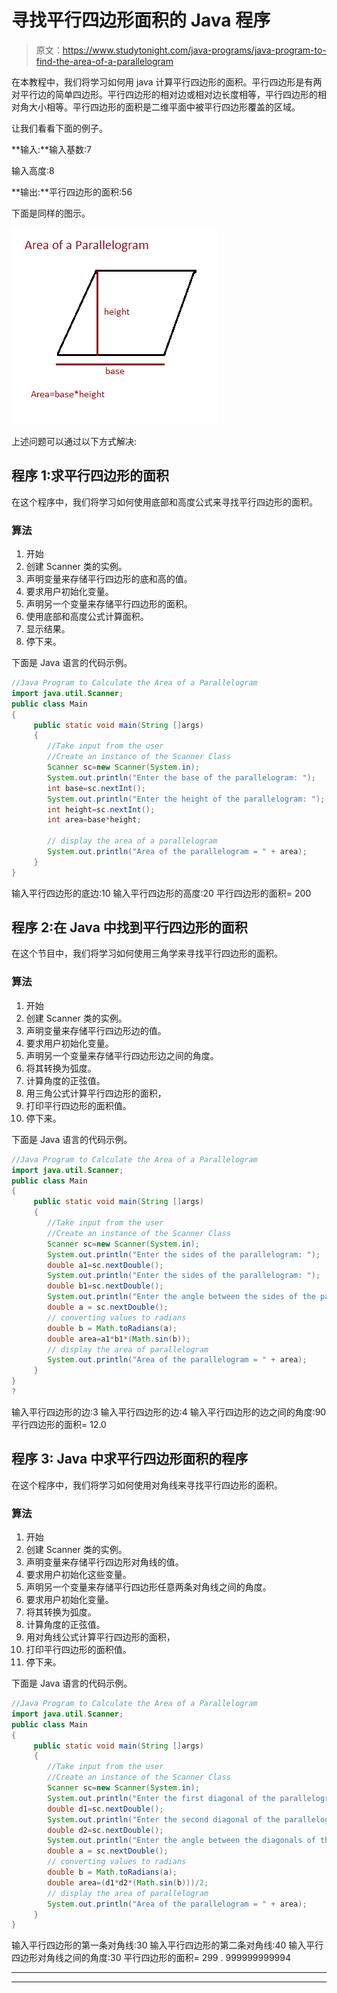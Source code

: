 # 寻找平行四边形面积的 Java 程序

> 原文：<https://www.studytonight.com/java-programs/java-program-to-find-the-area-of-a-parallelogram>

在本教程中，我们将学习如何用 java 计算平行四边形的面积。平行四边形是有两对平行边的简单四边形。平行四边形的相对边或相对边长度相等，平行四边形的相对角大小相等。平行四边形的面积是二维平面中被平行四边形覆盖的区域。

让我们看看下面的例子。

**输入:**输入基数:7

输入高度:8

**输出:**平行四边形的面积:56

下面是同样的图示。

![](img/fe9fc9b61110713958a2d25a2ec3f2d8.png)

上述问题可以通过以下方式解决:

## 程序 1:求平行四边形的面积

在这个程序中，我们将学习如何使用底部和高度公式来寻找平行四边形的面积。

### 算法

1.  开始
2.  创建 Scanner 类的实例。
3.  声明变量来存储平行四边形的底和高的值。
4.  要求用户初始化变量。
5.  声明另一个变量来存储平行四边形的面积。
6.  使用底部和高度公式计算面积。
7.  显示结果。
8.  停下来。

下面是 Java 语言的代码示例。

```java
//Java Program to Calculate the Area of a Parallelogram
import java.util.Scanner;
public class Main
{
     public static void main(String []args)
     {
        //Take input from the user 
        //Create an instance of the Scanner Class
        Scanner sc=new Scanner(System.in);
        System.out.println("Enter the base of the parallelogram: ");
        int base=sc.nextInt();
        System.out.println("Enter the height of the parallelogram: ");
        int height=sc.nextInt();
        int area=base*height;

        // display the area of a parallelogram
        System.out.println("Area of the parallelogram = " + area);
     }
}
```

输入平行四边形的底边:10
输入平行四边形的高度:20
平行四边形的面积= 200

## 程序 2:在 Java 中找到平行四边形的面积

在这个节目中，我们将学习如何使用三角学来寻找平行四边形的面积。

### 算法

1.  开始
2.  创建 Scanner 类的实例。
3.  声明变量来存储平行四边形边的值。
4.  要求用户初始化变量。
5.  声明另一个变量来存储平行四边形边之间的角度。
6.  将其转换为弧度。
7.  计算角度的正弦值。
8.  用三角公式计算平行四边形的面积，
9.  打印平行四边形的面积值。
10.  停下来。

下面是 Java 语言的代码示例。

```java
//Java Program to Calculate the Area of a Parallelogram
import java.util.Scanner;
public class Main
{
     public static void main(String []args)
     {
        //Take input from the user 
        //Create an instance of the Scanner Class
        Scanner sc=new Scanner(System.in);
        System.out.println("Enter the sides of the parallelogram: ");
        double a1=sc.nextDouble();
        System.out.println("Enter the sides of the parallelogram: ");
        double b1=sc.nextDouble();
        System.out.println("Enter the angle between the sides of the parallelogram: ");
        double a = sc.nextDouble();
        // converting values to radians
        double b = Math.toRadians(a);
        double area=a1*b1*(Math.sin(b));
        // display the area of parallelogram
        System.out.println("Area of the parallelogram = " + area);
     }
}
?
```

输入平行四边形的边:3
输入平行四边形的边:4
输入平行四边形的边之间的角度:90
平行四边形的面积= 12.0

## 程序 3: Java 中求平行四边形面积的程序

在这个程序中，我们将学习如何使用对角线来寻找平行四边形的面积。

### 算法

1.  开始
2.  创建 Scanner 类的实例。
3.  声明变量来存储平行四边形对角线的值。
4.  要求用户初始化这些变量。
5.  声明另一个变量来存储平行四边形任意两条对角线之间的角度。
6.  要求用户初始化变量。
7.  将其转换为弧度。
8.  计算角度的正弦值。
9.  用对角线公式计算平行四边形的面积，
10.  打印平行四边形的面积值。
11.  停下来。

下面是 Java 语言的代码示例。

```java
//Java Program to Calculate the Area of a Parallelogram
import java.util.Scanner;
public class Main
{
     public static void main(String []args)
     {
        //Take input from the user 
        //Create an instance of the Scanner Class
        Scanner sc=new Scanner(System.in);
        System.out.println("Enter the first diagonal of the parallelogram: ");
        double d1=sc.nextDouble();
        System.out.println("Enter the second diagonal of the parallelogram: ");
        double d2=sc.nextDouble();
        System.out.println("Enter the angle between the diagonals of the parallelogram: ");
        double a = sc.nextDouble();
        // converting values to radians
        double b = Math.toRadians(a);
        double area=(d1*d2*(Math.sin(b)))/2;
        // display the area of parallelogram
        System.out.println("Area of the parallelogram = " + area);
     }
}
```

输入平行四边形的第一条对角线:30
输入平行四边形的第二条对角线:40
输入平行四边形对角线之间的角度:30
平行四边形的面积= 299 . 999999999994

* * *

* * *